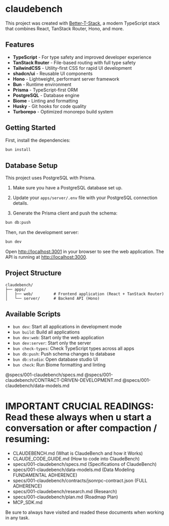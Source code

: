 # claudebench

This project was created with [Better-T-Stack](https://github.com/AmanVarshney01/create-better-t-stack), a modern TypeScript stack that combines React, TanStack Router, Hono, and more.

## Features

- **TypeScript** - For type safety and improved developer experience
- **TanStack Router** - File-based routing with full type safety
- **TailwindCSS** - Utility-first CSS for rapid UI development
- **shadcn/ui** - Reusable UI components
- **Hono** - Lightweight, performant server framework
- **Bun** - Runtime environment
- **Prisma** - TypeScript-first ORM
- **PostgreSQL** - Database engine
- **Biome** - Linting and formatting
- **Husky** - Git hooks for code quality
- **Turborepo** - Optimized monorepo build system

## Getting Started

First, install the dependencies:

```bash
bun install
```
## Database Setup

This project uses PostgreSQL with Prisma.

1. Make sure you have a PostgreSQL database set up.
2. Update your `apps/server/.env` file with your PostgreSQL connection details.

3. Generate the Prisma client and push the schema:
```bash
bun db:push
```


Then, run the development server:

```bash
bun dev
```

Open [http://localhost:3001](http://localhost:3001) in your browser to see the web application.
The API is running at [http://localhost:3000](http://localhost:3000).





## Project Structure

```
claudebench/
├── apps/
│   ├── web/         # Frontend application (React + TanStack Router)
│   └── server/      # Backend API (Hono)
```

## Available Scripts

- `bun dev`: Start all applications in development mode
- `bun build`: Build all applications
- `bun dev:web`: Start only the web application
- `bun dev:server`: Start only the server
- `bun check-types`: Check TypeScript types across all apps
- `bun db:push`: Push schema changes to database
- `bun db:studio`: Open database studio UI
- `bun check`: Run Biome formatting and linting

@specs/001-claudebench/specs.md
@specs/001-claudebench/CONTRACT-DRIVEN-DEVELOPMENT.md
@specs/001-claudebench/data-models.md

# **IMPORTANT CRUCIAL READINGS**: Read these always when u start a conversation or after compaction / resuming:

- CLAUDEBENCH.md (What is ClaudeBench and how it Works)
- CLAUDE_CODE_GUIDE.md (How to code into ClaudeBench)
- specs/001-claudebench/specs.md (Specifications of ClaudeBench)
- specs/001-claudebench/data-models.md (Data Modeling FUNDAMENTAL ADHERENCE)
- specs/001-claudebench/contracts/jsonrpc-contract.json (FULL ADHERENCE)
- specs/001-claudebench/research.md (Research)
- specs/001-claudebench/plan.md (Roadmap Plan)
- MCP_SDK.md 

Be sure to always have visited and readed these documents when working in any task.
